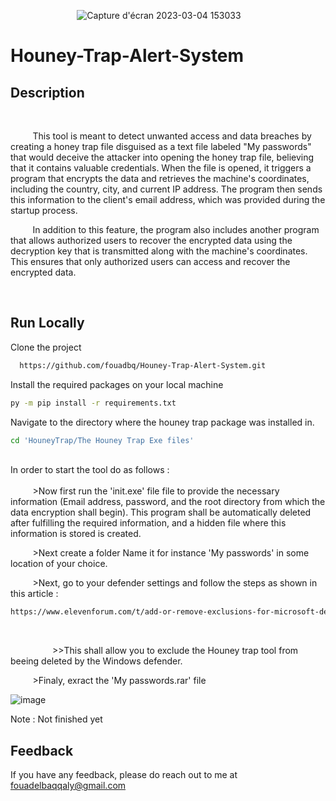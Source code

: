 &nbsp;&nbsp;&nbsp;&nbsp;&nbsp;&nbsp;&nbsp;&nbsp;&nbsp;&nbsp;&nbsp;&nbsp;&nbsp;&nbsp;&nbsp;&nbsp;&nbsp;&nbsp;&nbsp;&nbsp;&nbsp;&nbsp;&nbsp;&nbsp;&nbsp;&nbsp;&nbsp;![Capture d'écran 2023-03-04 153033](https://user-images.githubusercontent.com/120426068/222917504-48e3e6be-a161-4be9-b57e-c1f4ab7ca587.png)




# Houney-Trap-Alert-System


## Description
<br/>



&nbsp;&nbsp;&nbsp;&nbsp;&nbsp;&nbsp;&nbsp;&nbsp;  This tool is meant to detect unwanted access and data breaches by creating a honey trap file disguised as a text file labeled "My passwords" that would deceive the attacker into opening the honey trap file, believing that it contains valuable credentials. When the file is opened, it triggers a program that encrypts the data and retrieves the machine's coordinates, including the country, city, and current IP address. The program then sends this information to the client's email address, which was provided during the startup process.

&nbsp;&nbsp;&nbsp;&nbsp;&nbsp;&nbsp;&nbsp;&nbsp;  In addition to this feature, the program also includes another program that allows authorized users to recover the encrypted data using the decryption key that is transmitted along with the machine's coordinates. This ensures that only authorized users can access and recover the encrypted data.

<br/>

## Run Locally

Clone the project

```bash
  https://github.com/fouadbq/Houney-Trap-Alert-System.git
```

Install the required packages on your local machine 

```bash
py -m pip install -r requirements.txt
```

 Navigate to the directory where the houney trap package was installed in.

```bash
cd 'HouneyTrap/The Houney Trap Exe files'
```
<br/>
In order to start the tool do as follows :<br/><br/>
&nbsp;&nbsp;&nbsp;&nbsp;&nbsp;&nbsp;&nbsp;&nbsp;  >Now first run the 'init.exe' file file to provide the necessary information (Email address, password, and the root directory from which the data encryption shall begin). This program shall be automatically deleted after fulfilling the required information, and a hidden file where this information is stored is created.<br/>

&nbsp;&nbsp;&nbsp;&nbsp;&nbsp;&nbsp;&nbsp;&nbsp;  >Next create a folder Name it for instance 'My passwords' in some location of your choice.<br/>

&nbsp;&nbsp;&nbsp;&nbsp;&nbsp;&nbsp;&nbsp;&nbsp;  >Next, go to your defender settings and follow the steps as shown in this article :
```bash
https://www.elevenforum.com/t/add-or-remove-exclusions-for-microsoft-defender-antivirus-in-windows-11.8797/
````
<br/>

&nbsp;&nbsp;&nbsp;&nbsp;&nbsp;&nbsp;&nbsp;&nbsp;&nbsp;&nbsp;&nbsp;&nbsp;&nbsp;&nbsp;&nbsp;&nbsp; >>This shall allow you to exclude the Houney trap tool from beeing deleted by the Windows defender.
<br/>

&nbsp;&nbsp;&nbsp;&nbsp;&nbsp;&nbsp;&nbsp;&nbsp;  >Finaly, exract the  'My passwords.rar' file 

![image](https://user-images.githubusercontent.com/120426068/224515247-3c4ba21f-12a5-4913-bbb8-f524b80f0a1b.png)


Note : Not finished  yet














## Feedback

If you have any feedback, please do reach out to me at fouadelbaqqaly@gmail.com
